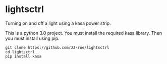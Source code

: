 # lightsctrl
Turning on and off a light using a kasa power strip.

This is a python 3.0 project. 
You must install the required kasa library.
Then you must install using pip.

```
git clone https://github.com/JJ-rue/lightsctrl
cd lightsctrl
pip install kasa
```
